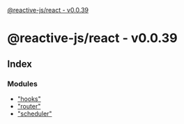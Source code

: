 [@reactive-js/react - v0.0.39](README.md)

# @reactive-js/react - v0.0.39

## Index

### Modules

* ["hooks"](modules/_hooks_.md)
* ["router"](modules/_router_.md)
* ["scheduler"](modules/_scheduler_.md)
